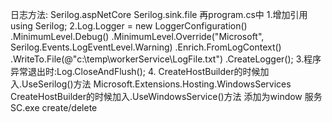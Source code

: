 ﻿日志方法:
Serilog.aspNetCore
Serilog.sink.file
再program.cs中
1.增加引用using Serilog;
2.Log.Logger = new LoggerConfiguration()
                .MinimumLevel.Debug()
                .MinimumLevel.Override("Microsoft", Serilog.Events.LogEventLevel.Warning)
                .Enrich.FromLogContext()
                .WriteTo.File(@"c:\temp\workerService\LogFile.txt")
                .CreateLogger();
3.程序异常退出时:Log.CloseAndFlush();
4. CreateHostBuilder的时候加入.UseSerilog()方法
Microsoft.Extensions.Hosting.WindowsServices
CreateHostBuilder的时候加入.UseWindowsService()方法
添加为window 服务
SC.exe create/delete